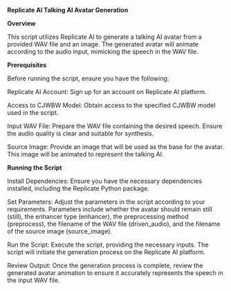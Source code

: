 **Replicate AI Talking AI Avatar Generation**

**Overview**

This script utilizes Replicate AI to generate a talking AI avatar from a provided WAV file and an image. The generated avatar will animate according to the audio input, mimicking the speech in the WAV file.

**Prerequisites**

Before running the script, ensure you have the following:

Replicate AI Account: Sign up for an account on Replicate AI platform.

Access to CJWBW Model: Obtain access to the specified CJWBW model used in the script.
 
Input WAV File: Prepare the WAV file containing the desired speech. Ensure the audio quality is clear and suitable for synthesis.

Source Image: Provide an image that will be used as the base for the avatar. This image will be animated to represent the talking AI.

**Running the Script**

Install Dependencies: Ensure you have the necessary dependencies installed, including the Replicate Python package.

Set Parameters: Adjust the parameters in the script according to your requirements. Parameters include whether the avatar should remain still (still), the enhancer type (enhancer), the preprocessing method (preprocess), the filename of the WAV file (driven_audio), and the filename of the source image (source_image).

Run the Script: Execute the script, providing the necessary inputs. The script will initiate the generation process on the Replicate AI platform.

Review Output: Once the generation process is complete, review the generated avatar animation to ensure it accurately represents the speech in the input WAV file.


